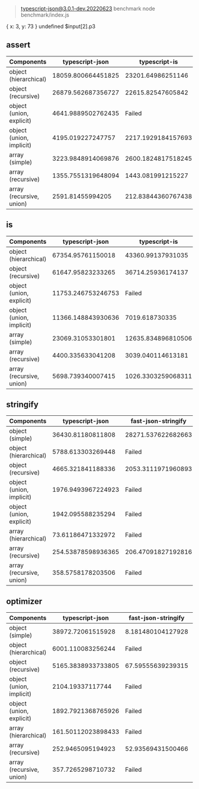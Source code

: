 
> typescript-json@3.0.1-dev.20220623 benchmark
> node benchmark/index.js

{ x: 3, y: 73 } undefined $input[2].p3
## assert
 Components | typescript-json | typescript-is 
------------|-----------------|---------------
object (hierarchical) | 18059.800664451825 | 23201.64986251146
object (recursive) | 26879.562687356727 | 22615.82547605842
object (union, explicit) | 4641.9889502762435 | Failed
object (union, implicit) | 4195.019227247757 | 2217.1929184157693
array (simple) | 3223.9848914069876 | 2600.1824817518245
array (recursive) | 1355.7551319648094 | 1443.081991215227
array (recursive, union) | 2591.81455994205 | 212.83844360767438



## is
 Components | typescript-json | typescript-is 
------------|-----------------|---------------
object (hierarchical) | 67354.95761150018 | 43360.99137931035
object (recursive) | 61647.95823233265 | 36714.25936174137
object (union, explicit) | 11753.246753246753 | Failed
object (union, implicit) | 11366.148843930636 | 7019.618730335
array (simple) | 23069.31053301801 | 12635.834896810506
array (recursive) | 4400.335633041208 | 3039.040114613181
array (recursive, union) | 5698.739340007415 | 1026.3303259068311



## stringify
 Components | typescript-json | fast-json-stringify | JSON.stringify() | ideal 
------------|-----------------|---------------------|------------------|-------
object (simple) | 36430.81180811808 | 28271.537622682663 | 9935.722201699298 | 54561.933534743206
object (hierarchical) | 5788.613303269448 | Failed | 2485.0999622783856 | 6345.256024096385
object (recursive) | 4665.321841188336 | 2053.3111971960893 | 2033.8763420955202 | 5090.465465465465
object (union, implicit) | 1976.9493967224923 | Failed | 1429.0013165318787 | 1791.500904159132
object (union, explicit) | 1942.095588235294 | Failed | 1302.5565569247747 | 1562.792371356603
array (hierarchical) | 73.61186471332972 | Failed | 58.18847209515096 | 58.458354888773925
array (recursive) | 254.53878598936365 | 206.47091827192816 | 201.78704393149664 | 220.8611729769859
array (recursive, union) | 358.5758178203506 | Failed | 384.572282405678 | 384.95656995010165



## optimizer
 Components | typescript-json | fast-json-stringify | JSON.stringify() | ideal 
------------|-----------------|---------------------|------------------|-------
object (simple) | 38972.72061515928 | 8.181480104127928 | 10592.31206210945 | 60254.303164908386
object (hierarchical) | 6001.110083256244 | Failed | 2483.4680382072006 | 6971.030850263356
object (recursive) | 5165.3838933733805 | 67.59555639239315 | 2103.322380430814 | 5495.497185741088
object (union, implicit) | 2104.19337117744 | Failed | 1386.5577422948384 | 1894.4423722491608
object (union, explicit) | 1892.7921368765926 | Failed | 1315.205118554761 | 1586.3670133729568
array (hierarchical) | 161.50112023898433 | Failed | 120.0374531835206 | 138.42437755481234
array (recursive) | 252.9465095194923 | 52.93569431500466 | 203.04097904691267 | 216.77938219703893
array (recursive, union) | 357.7265298710732 | Failed | 393.06893995552264 | 376.97103043637696



